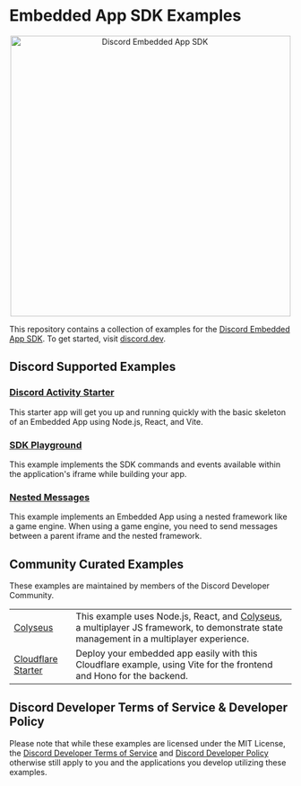 # Embedded App SDK Examples

<p align="center">
  <img src="https://github.com/discord/embedded-app-sdk/raw/main/assets/discord-embedded-apps.svg" alt="Discord Embedded App SDK" width="500" />
<p>

This repository contains a collection of examples for the [Discord Embedded App SDK](https://github.com/discord/embedded-app-sdk).  To get started, visit [discord.dev](https://discord.dev).

## Discord Supported Examples

### [Discord Activity Starter](discord-activity-starter)

This starter app will get you up and running quickly with the basic skeleton of an Embedded App using Node.js, React, and Vite.

### [SDK Playground](sdk-playground)

This example implements the SDK commands and events available within the application's iframe while building your app.

### [Nested Messages](nested-messages)

This example implements an Embedded App using a nested framework like a game engine. When using a game engine, you need to send messages between a parent iframe and the nested framework.

## Community Curated Examples

These examples are maintained by members of the Discord Developer Community.

| | |
|-|-|
| [Colyseus](https://github.com/colyseus/discord-embedded-app-sdk) | This example uses Node.js, React, and [Colyseus](https://colyseus.io/), a multiplayer JS framework, to demonstrate state management in a multiplayer experience.  |
| [Cloudflare Starter](https://github.com/oskvr37/discord-activity-cloudflare-starter) | Deploy your embedded app easily with this Cloudflare example, using Vite for the frontend and Hono for the backend. |

## Discord Developer Terms of Service & Developer Policy

Please note that while these examples are licensed under the MIT License, the [Discord Developer Terms of Service](https://discord.com/developers/docs/policies-and-agreements/developer-terms-of-service) and [Discord Developer Policy](https://discord.com/developers/docs/policies-and-agreements/developer-policy) otherwise still apply to you and the applications you develop utilizing these examples.
